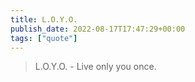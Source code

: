 ```yaml
---
title: L.O.Y.O.
publish_date: 2022-08-17T17:47:29+00:00
tags: ["quote"]
---
```


> L.O.Y.O. - Live only you once.

